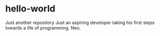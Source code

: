 # hello-world
Just another repository
Just an aspiring developer taking his first steps towards a life of programming. Neo.
